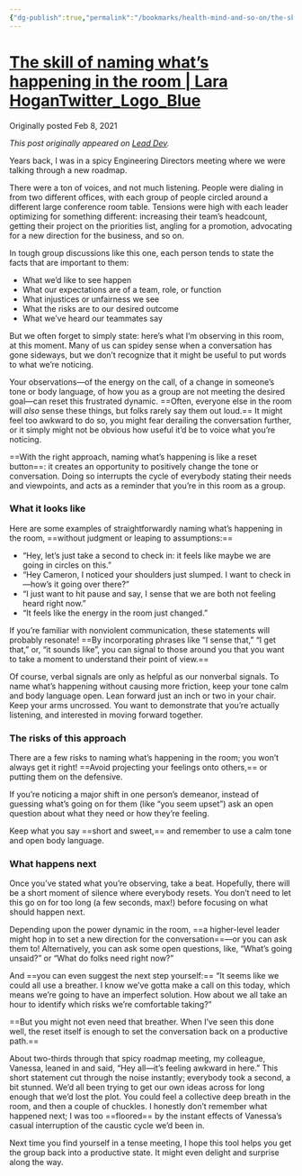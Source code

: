 ```yaml
---
{"dg-publish":true,"permalink":"/bookmarks/health-mind-and-so-on/the-skill-of-naming-what-s-happening-in-the-room/","tags":["mind","psychology","technique"]}
---
```



# [The skill of naming what’s happening in the room | Lara HoganTwitter_Logo_Blue](https://larahogan.me/blog/skill-naming-whats-happening/)

Originally posted Feb 8, 2021

_This post originally appeared on [Lead Dev](https://leaddev.com/communication-relationships/skill-naming-whats-happening-room)._

Years back, I was in a spicy Engineering Directors meeting where we were talking through a new roadmap.

There were a ton of voices, and not much listening. People were dialing in from two different offices, with each group of people circled around a different large conference room table. Tensions were high with each leader optimizing for something different: increasing their team’s headcount, getting their project on the priorities list, angling for a promotion, advocating for a new direction for the business, and so on.

In tough group discussions like this one, each person tends to state the facts that are important to them:

- What we’d like to see happen
- What our expectations are of a team, role, or function
- What injustices or unfairness we see
- What the risks are to our desired outcome
- What we’ve heard our teammates say

But we often forget to simply state: here’s what I’m observing in this room, at this moment. Many of us can spidey sense when a conversation has gone sideways, but we don’t recognize that it might be useful to put words to what we’re noticing.

Your observations—of the energy on the call, of a change in someone’s tone or body language, of how you as a group are not meeting the desired goal—can reset this frustrated dynamic. ==Often, everyone else in the room will _also_ sense these things, but folks rarely say them out loud.== It might feel too awkward to do so, you might fear derailing the conversation further, or it simply might not be obvious how useful it’d be to voice what you’re noticing.

==With the right approach, naming what’s happening is like a reset button==: it creates an opportunity to positively change the tone or conversation. Doing so interrupts the cycle of everybody stating their needs and viewpoints, and acts as a reminder that you’re in this room as a group.

### What it looks like

Here are some examples of straightforwardly naming what’s happening in the room, ==without judgment or leaping to assumptions:==

- “Hey, let’s just take a second to check in: it feels like maybe we are going in circles on this.”
- “Hey Cameron, I noticed your shoulders just slumped. I want to check in—how’s it going over there?”
- “I just want to hit pause and say, I sense that we are both not feeling heard right now.”
- “It feels like the energy in the room just changed.”

If you’re familiar with nonviolent communication, these statements will probably resonate! ==By incorporating phrases like “I sense that,” “I get that,” or, “it sounds like”, you can signal to those around you that you want to take a moment to understand their point of view.==

Of course, verbal signals are only as helpful as our nonverbal signals. To name what’s happening without causing more friction, keep your tone calm and body language open. Lean forward just an inch or two in your chair. Keep your arms uncrossed. You want to demonstrate that you’re actually listening, and interested in moving forward together.

### The risks of this approach

There are a few risks to naming what’s happening in the room; you won’t always get it right! ==Avoid projecting your feelings onto others,== or putting them on the defensive.

If you’re noticing a major shift in one person’s demeanor, instead of guessing what’s going on for them (like “you seem upset”) ask an open question about what they need or how they’re feeling.

Keep what you say ==short and sweet,== and remember to use a calm tone and open body language.

### What happens next

Once you’ve stated what you’re observing, take a beat. Hopefully, there will be a short moment of silence where everybody resets. You don’t need to let this go on for too long (a few seconds, max!) before focusing on what should happen next.

Depending upon the power dynamic in the room, ==a higher-level leader might hop in to set a new direction for the conversation==—or you can ask them to! Alternatively, you can ask some open questions, like, “What’s going unsaid?” or “What do folks need right now?”

And ==you can even suggest the next step yourself:== “It seems like we could all use a breather. I know we’ve gotta make a call on this today, which means we’re going to have an imperfect solution. How about we all take an hour to identify which risks we’re comfortable taking?”

==But you might not even need that breather. When I’ve seen this done well, the reset itself is enough to set the conversation back on a productive path.==

About two-thirds through that spicy roadmap meeting, my colleague, Vanessa, leaned in and said, “Hey all—it’s feeling awkward in here.” This short statement cut through the noise instantly; everybody took a second, a bit stunned. We’d all been trying to get our own ideas across for long enough that we’d lost the plot. You could feel a collective deep breath in the room, and then a couple of chuckles. I honestly don’t remember what happened next; I was too ==floored== by the instant effects of Vanessa’s casual interruption of the caustic cycle we’d been in.

Next time you find yourself in a tense meeting, I hope this tool helps you get the group back into a productive state. It might even delight and surprise along the way.
